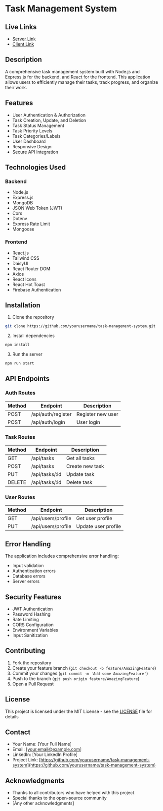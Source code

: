 # Task Management System

## Live Links
- [Server Link](https://task-manegement-server.vercel.app/)
- [Client Link](https://task-management-client-psi.vercel.app/)

## Description
A comprehensive task management system built with Node.js and Express.js for the backend, and React for the frontend. This application allows users to efficiently manage their tasks, track progress, and organize their work.

## Features
- User Authentication & Authorization
- Task Creation, Update, and Deletion
- Task Status Management
- Task Priority Levels
- Task Categories/Labels
- User Dashboard
- Responsive Design
- Secure API Integration

## Technologies Used

### Backend
- Node.js
- Express.js
- MongoDB
- JSON Web Token (JWT)
- Cors
- Dotenv
- Express Rate Limit
- Mongoose

### Frontend
- React.js
- Tailwind CSS
- DaisyUI
- React Router DOM
- Axios
- React Icons
- React Hot Toast
- Firebase Authentication

## Installation

1. Clone the repository
```bash
git clone https://github.com/yourusername/task-management-system.git
```
2. Install dependencies
```bash
npm install
```
3. Run the server
```bash
npm run start
```

## API Endpoints

### Auth Routes
| Method | Endpoint | Description |
|--------|----------|-------------|
| POST   | /api/auth/register | Register new user |
| POST   | /api/auth/login | User login |

### Task Routes
| Method | Endpoint | Description |
|--------|----------|-------------|
| GET    | /api/tasks | Get all tasks |
| POST   | /api/tasks | Create new task |
| PUT    | /api/tasks/:id | Update task |
| DELETE | /api/tasks/:id | Delete task |

### User Routes
| Method | Endpoint | Description |
|--------|----------|-------------|
| GET    | /api/users/profile | Get user profile |
| PUT    | /api/users/profile | Update user profile |

## Error Handling
The application includes comprehensive error handling:
- Input validation
- Authentication errors
- Database errors
- Server errors

## Security Features
- JWT Authentication
- Password Hashing
- Rate Limiting
- CORS Configuration
- Environment Variables
- Input Sanitization

## Contributing
1. Fork the repository
2. Create your feature branch (`git checkout -b feature/AmazingFeature`)
3. Commit your changes (`git commit -m 'Add some AmazingFeature'`)
4. Push to the branch (`git push origin feature/AmazingFeature`)
5. Open a Pull Request

## License
This project is licensed under the MIT License - see the [LICENSE](LICENSE) file for details

## Contact
- Your Name: [Your Full Name]
- Email: [your.email@example.com]
- LinkedIn: [Your LinkedIn Profile]
- Project Link: [https://github.com/yourusername/task-management-system](https://github.com/yourusername/task-management-system)

## Acknowledgments
- Thanks to all contributors who have helped with this project
- Special thanks to the open-source community
- [Any other acknowledgments]

